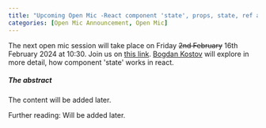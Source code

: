 ```yaml
---
title: "Upcoming Open Mic -React component 'state', props, state, ref and variables"
categories: [Open Mic Announcement, Open Mic]
---
```



The next open mic session will take place on Friday ~~2nd February~~ 16th February 2024 at 10:30. Join us on [this link](https://meet.jit.si/open-mic-kbss).
[Bogdan Kostov](https://kbss.felk.cvut.cz/web/team#bogdan-kostov) will explore in more detail, how component 'state' works in react.

##### The abstract

The content will be added later.

Further reading:
Will be added later.
